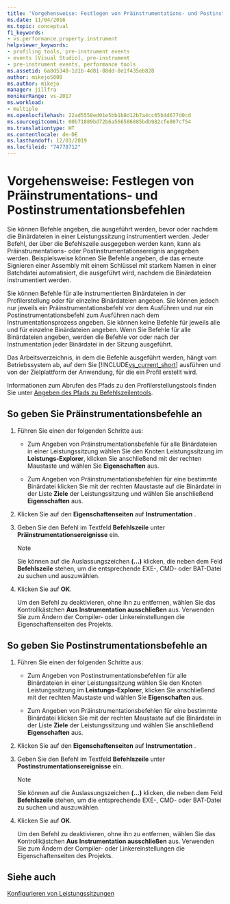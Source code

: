 ```yaml
---
title: 'Vorgehensweise: Festlegen von Präinstrumentations- und Postinstrumentationsbefehlen | Microsoft-Dokumentation'
ms.date: 11/04/2016
ms.topic: conceptual
f1_keywords:
- vs.performance.property.instrument
helpviewer_keywords:
- profiling tools, pre-instrument events
- events [Visual Studio], pre-instrument
- pre-instrument events, performance tools
ms.assetid: 6a8d5340-1d1b-4d81-88dd-8e1f435eb828
author: mikejo5000
ms.author: mikejo
manager: jillfra
monikerRange: vs-2017
ms.workload:
- multiple
ms.openlocfilehash: 22ad5558ed01e5bb1b8d12b7a4cc65b4d677d0cd
ms.sourcegitcommit: 00b71889bd72b6a566586885bdb982cfe807cf54
ms.translationtype: HT
ms.contentlocale: de-DE
ms.lasthandoff: 12/03/2019
ms.locfileid: "74778712"
---
```

# <a name="how-to-specify-pre--and-post-instrument-commands"></a>Vorgehensweise: Festlegen von Präinstrumentations- und Postinstrumentationsbefehlen

Sie können Befehle angeben, die ausgeführt werden, bevor oder nachdem die Binärdateien in einer Leistungssitzung instrumentiert werden. Jeder Befehl, der über die Befehlszeile ausgegeben werden kann, kann als Präinstrumentations- oder Postinstrumentationsereignis angegeben werden. Beispielsweise können Sie Befehle angeben, die das erneute Signieren einer Assembly mit einem Schlüssel mit starkem Namen in einer Batchdatei automatisiert, die ausgeführt wird, nachdem die Binärdateien instrumentiert werden.

Sie können Befehle für alle instrumentierten Binärdateien in der Profilerstellung oder für einzelne Binärdateien angeben. Sie können jedoch nur jeweils ein Präinstrumentationsbefehl vor dem Ausführen und nur ein Postinstrumentationsbefehl zum Ausführen nach dem Instrumentationsprozess angeben. Sie können keine Befehle für jeweils alle und für einzelne Binärdateien angeben. Wenn Sie Befehle für alle Binärdateien angeben, werden die Befehle vor oder nach der Instrumentation jeder Binärdatei in der Sitzung ausgeführt.

Das Arbeitsverzeichnis, in dem die Befehle ausgeführt werden, hängt vom Betriebssystem ab, auf dem Sie [!INCLUDE[vs_current_short](../code-quality/includes/vs_current_short_md.md)] ausführen und von der Zielplattform der Anwendung, für die ein Profil erstellt wird.

Informationen zum Abrufen des Pfads zu den Profilerstellungstools finden Sie unter [Angeben des Pfads zu Befehlszeilentools](../profiling/specifying-the-path-to-profiling-tools-command-line-tools.md).

## <a name="to-specify-pre-instrument-commands"></a>So geben Sie Präinstrumentationsbefehle an

1. Führen Sie einen der folgenden Schritte aus:

    - Zum Angeben von Präinstrumentationsbefehle für alle Binärdateien in einer Leistungssitzung wählen Sie den Knoten Leistungssitzung im **Leistungs-Explorer**, klicken Sie anschließend mit der rechten Maustaste und wählen Sie **Eigenschaften** aus.

    - Zum Angeben von Präinstrumentationsbefehlen für eine bestimmte Binärdatei klicken Sie mit der rechten Maustaste auf die Binärdatei in der Liste **Ziele** der Leistungssitzung und wählen Sie anschließend **Eigenschaften** aus.

2. Klicken Sie auf den **Eigenschaftenseiten** auf **Instrumentation** .

3. Geben Sie den Befehl im Textfeld **Befehlszeile** unter **Präinstrumentationsereignisse** ein.

    > [!NOTE]
    > Sie können auf die Auslassungszeichen **(…)** klicken, die neben dem Feld **Befehlszeile** stehen, um die entsprechende EXE-, CMD- oder BAT-Datei zu suchen und auszuwählen.

4. Klicken Sie auf **OK**.

     Um den Befehl zu deaktivieren, ohne ihn zu entfernen, wählen Sie das Kontrollkästchen **Aus Instrumentation ausschließen** aus. Verwenden Sie zum Ändern der Compiler- oder Linkereinstellungen die Eigenschaftenseiten des Projekts.

## <a name="to-specify-post-instrument-commands"></a>So geben Sie Postinstrumentationsbefehle an

1. Führen Sie einen der folgenden Schritte aus:

    - Zum Angeben von Postinstrumentationsbefehlen für alle Binärdateien in einer Leistungssitzung wählen Sie den Knoten Leistungssitzung im **Leistungs-Explorer**, klicken Sie anschließend mit der rechten Maustaste und wählen Sie **Eigenschaften** aus.

    - Zum Angeben von Präinstrumentationsbefehlen für eine bestimmte Binärdatei klicken Sie mit der rechten Maustaste auf die Binärdatei in der Liste **Ziele** der Leistungssitzung und wählen Sie anschließend **Eigenschaften** aus.

2. Klicken Sie auf den **Eigenschaftenseiten** auf **Instrumentation** .

3. Geben Sie den Befehl im Textfeld **Befehlszeile** unter **Postinstrumentationsereignisse** ein.

    > [!NOTE]
    > Sie können auf die Auslassungszeichen **(…)** klicken, die neben dem Feld **Befehlszeile** stehen, um die entsprechende EXE-, CMD- oder BAT-Datei zu suchen und auszuwählen.

4. Klicken Sie auf **OK**.

     Um den Befehl zu deaktivieren, ohne ihn zu entfernen, wählen Sie das Kontrollkästchen **Aus Instrumentation ausschließen** aus. Verwenden Sie zum Ändern der Compiler- oder Linkereinstellungen die Eigenschaftenseiten des Projekts.

## <a name="see-also"></a>Siehe auch

[Konfigurieren von Leistungssitzungen](../profiling/configuring-performance-sessions.md)
